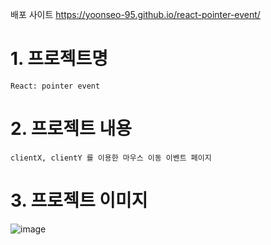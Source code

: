 배포 사이트 https://yoonseo-95.github.io/react-pointer-event/

# 1. 프로젝트명

    React: pointer event

# 2. 프로젝트 내용

    clientX, clientY 를 이용한 마우스 이동 이벤트 페이지

# 3. 프로젝트 이미지

![image](https://github.com/yoonseo-95/react-pointer-event/assets/123787893/f68248eb-f008-4093-bb3d-8b19f426672b)

